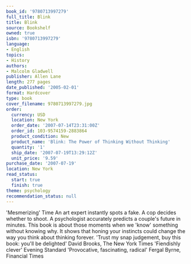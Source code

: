 ```yaml
---
book_id: '9780713997279'
full_title: Blink
title: Blink
source: Bookshelf
owned: true
isbn: '9780713997279'
language:
- English
topics:
- History
authors:
- Malcolm Gladwell
publisher: Allen Lane
length: 277 pages
date_published: '2005-02-01'
format: Hardcover
type: book
cover_filename: 9780713997279.jpg
order:
  currency: USD
  location: New York
  order_date: '2007-07-14T23:31:00Z'
  order_id: 103-9574159-2883864
  product_condition: New
  product_name: 'Blink: The Power of Thinking Without Thinking'
  quantity: '1'
  ship_date: '2007-07-19T13:29:12Z'
  unit_price: '9.59'
purchase_date: '2007-07-19'
location: New York
read_status:
  start: true
  finish: true
theme: psychology
recommendation_status: null
---
```

'Mesmerizing' Time
An art expert instantly spots a fake. A cop decides whether to shoot. A psychologist accurately predicts a couple's future in minutes. This book is about those moments when we 'know' something without knowing why. It shows that honing your instincts could change the way you think about thinking forever.
'Trust my snap judgement, buy this book: you'll be delighted' David Brooks, The New York Times
'Fiendishly clever' Evening Standard
'Provocative, fascinating, radical' Fergal Byrne, Financial Times
